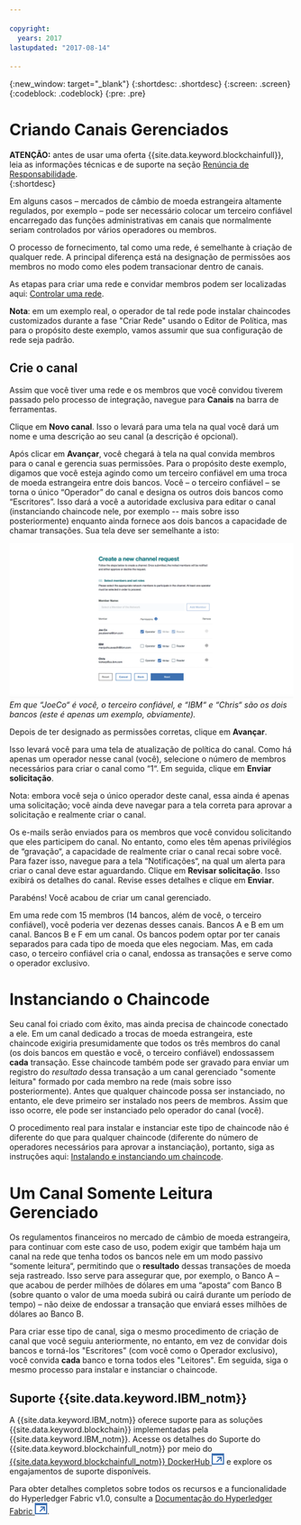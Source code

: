 ```yaml
---

copyright:
  years: 2017
lastupdated: "2017-08-14"

---
```


{:new_window: target="_blank"}
{:shortdesc: .shortdesc}
{:screen: .screen}
{:codeblock: .codeblock}
{:pre: .pre}

# Criando Canais Gerenciados 

**ATENÇÃO:** antes de usar uma oferta {{site.data.keyword.blockchainfull}}, leia as informações técnicas e de suporte na seção [Renúncia de Responsabilidade](needtoknow.html).  
{:shortdesc}

Em alguns casos – mercados de câmbio de moeda estrangeira altamente regulados, por exemplo – pode ser necessário colocar um terceiro confiável encarregado das funções administrativas em canais que normalmente seriam controlados por vários operadores ou membros. 

O processo de fornecimento, tal como uma rede, é semelhante à criação de qualquer rede. A principal diferença está na designação de permissões aos membros no modo como eles podem transacionar dentro de canais.  

As etapas para criar uma rede e convidar membros podem ser localizadas aqui: [Controlar uma rede](get_start.html#creating-a-network). 

**Nota**: em um exemplo real, o operador de tal rede pode instalar chaincodes customizados durante a fase "Criar Rede" usando o Editor de Política, mas para o propósito deste exemplo, vamos assumir que sua configuração de rede seja padrão. 

## Crie o canal

Assim que você tiver uma rede e os membros que você convidou tiverem passado pelo processo de integração, navegue para **Canais** na barra de ferramentas. 

Clique em **Novo canal**. Isso o levará para uma tela na qual você dará um nome e uma descrição ao seu canal (a descrição é opcional). 

Após clicar em **Avançar**, você chegará à tela na qual convida membros para o canal e gerencia suas permissões. Para o propósito deste exemplo, digamos que você esteja agindo como um terceiro confiável em uma troca de moeda estrangeira entre dois bancos. Você – o terceiro confiável – se torna o único “Operador” do canal e designa os outros dois bancos como “Escritores”. Isso dará a você a autoridade exclusiva para editar o canal (instanciando chaincode nele, por exemplo -- mais sobre isso posteriormente) enquanto ainda fornece aos dois bancos a capacidade de chamar transações. Sua tela deve ser semelhante a isto: 

  ![Selecionar funções de membro](images/selectmemberroles.png "Selecionar funções de membro")
*Em que “JoeCo“ é você, o terceiro confiável, e “IBM“ e “Chris“ são os dois bancos (este é apenas um exemplo, obviamente).* 

Depois de ter designado as permissões corretas, clique em **Avançar**. 

Isso levará você para uma tela de atualização de política do canal. Como há apenas um operador nesse canal (você), selecione o número de membros necessários para criar o canal como “1“. Em seguida, clique em **Enviar solicitação**. 

Nota: embora você seja o único operador deste canal, essa ainda é apenas uma solicitação; você ainda deve navegar para a tela correta para aprovar a solicitação e realmente criar o canal. 

Os e-mails serão enviados para os membros que você convidou solicitando que eles participem do canal. No entanto, como eles têm apenas privilégios de “gravação“, a capacidade de realmente criar o canal recai sobre você. Para fazer isso, navegue para a tela “Notificações“, na qual um alerta para criar o canal deve estar aguardando. Clique em **Revisar solicitação**. Isso exibirá os detalhes do canal. Revise esses detalhes e clique em **Enviar**. 

Parabéns! Você acabou de criar um canal gerenciado. 

Em uma rede com 15 membros (14 bancos, além de você, o terceiro confiável), você poderia ver dezenas desses canais. Bancos A e B em um canal. Bancos B e F em um canal. Os bancos podem optar por ter canais separados para cada tipo de moeda que eles negociam. Mas, em cada caso, o terceiro confiável cria o canal, endossa as transações e serve como o operador exclusivo. 

# Instanciando o Chaincode

Seu canal foi criado com êxito, mas ainda precisa de chaincode conectado a ele. Em um canal dedicado a trocas de moeda estrangeira, este chaincode exigiria presumidamente que todos os três membros do canal (os dois bancos em questão e você, o terceiro confiável) endossassem **cada** transação.
Esse chaincode também pode ser gravado para enviar um registro do *resultado* dessa transação a um canal gerenciado "somente leitura" formado por cada membro na rede (mais sobre isso posteriormente). Antes que qualquer chaincode possa ser instanciado, no entanto, ele deve primeiro ser instalado nos peers de membros. Assim que isso ocorre, ele pode ser instanciado pelo operador do canal (você).  

O procedimento real para instalar e instanciar este tipo de chaincode não é diferente do que para qualquer chaincode (diferente do número de operadores necessários para aprovar a instanciação), portanto, siga as instruções aqui: [Instalando e instanciando um chaincode](install_instantiate_chaincode.html.html).

# Um Canal Somente Leitura Gerenciado

Os regulamentos financeiros no mercado de câmbio de moeda estrangeira, para continuar com este caso de uso, podem exigir que também haja um canal na rede que tenha todos os bancos nele em um modo passivo “somente leitura“, permitindo que o **resultado** dessas transações de moeda seja rastreado. Isso serve para assegurar que, por exemplo, o Banco A – que acabou de perder milhões de dólares em uma “aposta“ com Banco B (sobre quanto o valor de uma moeda subirá ou cairá durante um período de tempo) – não deixe de endossar a transação que enviará esses milhões de dólares ao Banco B. 

Para criar esse tipo de canal, siga o mesmo procedimento de criação de canal que você seguiu anteriormente, no entanto, em vez de convidar dois bancos e torná-los "Escritores" (com você como o Operador exclusivo), você convida **cada** banco e torna todos eles "Leitores". Em seguida, siga o mesmo processo para instalar e instanciar o chaincode. 

## Suporte {{site.data.keyword.IBM_notm}}

A {{site.data.keyword.IBM_notm}} oferece suporte para as soluções {{site.data.keyword.blockchain}} implementadas pela {{site.data.keyword.IBM_notm}}. Acesse os detalhes do Suporte do {{site.data.keyword.blockchainfull_notm}} por meio do [{{site.data.keyword.blockchainfull_notm}} DockerHub ![Ícone de link externo](images/external_link.svg "Ícone de link externo")](https://hub.docker.com/u/ibmblockchain/) e explore os engajamentos de suporte disponíveis.

Para obter detalhes completos sobre todos os recursos e a funcionalidade do Hyperledger Fabric v1.0,
consulte a [Documentação do Hyperledger Fabric ![Ícone de link externo](images/external_link.svg "Ícone de link externo")](http://hyperledger-fabric.readthedocs.io/en/latest/).
